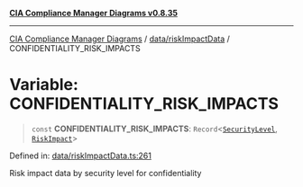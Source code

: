 [**CIA Compliance Manager Diagrams v0.8.35**](../../../README.md)

***

[CIA Compliance Manager Diagrams](../../../modules.md) / [data/riskImpactData](../README.md) / CONFIDENTIALITY\_RISK\_IMPACTS

# Variable: CONFIDENTIALITY\_RISK\_IMPACTS

> `const` **CONFIDENTIALITY\_RISK\_IMPACTS**: `Record`\<[`SecurityLevel`](../../../types/cia/type-aliases/SecurityLevel.md), [`RiskImpact`](../interfaces/RiskImpact.md)\>

Defined in: [data/riskImpactData.ts:261](https://github.com/Hack23/cia-compliance-manager/blob/b297770fc62abf558e2711cd029bbbe74e6c5cfb/src/data/riskImpactData.ts#L261)

Risk impact data by security level for confidentiality
